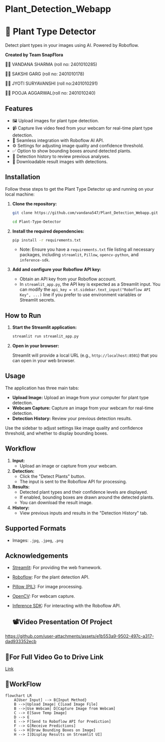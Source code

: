 # Plant_Detection_Webapp
# 📸 Plant Type Detector

Detect plant types in your images using AI. Powered by Roboflow.

**Created by Team SnapFlora**  

👩‍💻 VANDANA  SHARMA (roll no: 2401010285)

👩‍💻 SAKSHI  GARG (roll no: 2401010178)

👩‍💻 JYOTI SURYAVANSHI (roll no:2401010291)

👩‍💻 POOJA  AGGARWAL(roll no: 2401010240)


## Features

* 🖼️ Upload images for plant type detection.
* 📹  Capture live video feed from your webcam for real-time plant type detection.
* 🔗 Seamless integration with Roboflow AI API.
* ⚙️ Settings for adjusting image quality and confidence threshold.
* ✅ Option to show bounding boxes around detected plants.
* 📁 Detection history to review previous analyses.
* 🚀 Downloadable result images with detections.

## Installation

Follow these steps to get the Plant Type Detector up and running on your local machine:

1.  **Clone the repository:**

    ```bash
    git clone https://github.com/vandana547/Plant_Detection_Webapp.git

    cd Plant-Type-Detector
    ```

2.  **Install the required dependencies:**

    ```bash
    pip install -r requirements.txt
    ```

    * Note: Ensure you have a `requirements.txt` file listing all necessary packages, including `streamlit`, `Pillow`, `opencv-python`, and `inference-sdk`.

3.  **Add and configure your Roboflow API key:**
    * Obtain an API key from your Roboflow account.
    * In `streamlit_app.py`, the API key is expected as a Streamlit input. You can modify the `api_key = st.sidebar.text_input("Roboflow API Key", ...)` line if you prefer to use environment variables or Streamlit secrets.

## How to Run

1.  **Start the Streamlit application:**

    ```bash
    streamlit run streamlit_app.py
    ```

2.  **Open in your browser:**

    Streamlit will provide a local URL (e.g., `http://localhost:8501`) that you can open in your web browser.

## Usage

The application has three main tabs:

* **Upload Image:** Upload an image from your computer for plant type detection.
* **Webcam Capture:** Capture an image from your webcam for real-time detection.
* **Detection History:** Review your previous detection results.

Use the sidebar to adjust settings like image quality and confidence threshold, and whether to display bounding boxes.

## Workflow

1.  **Input:**
    * Upload an image or capture from your webcam.
2.  **Detection:**
    * Click the "Detect Plants" button.
    * The input is sent to the Roboflow API for processing.
3.  **Results:**
    * Detected plant types and their confidence levels are displayed.
    * If enabled, bounding boxes are drawn around the detected plants.
    * You can download the result image.
4.  **History:**
    * View previous inputs and results in the "Detection History" tab.

## Supported Formats

* Images: `.jpg`, `.jpeg`, `.png`

## Acknowledgements

* [Streamlit](https://streamlit.io/): For providing the web framework.
* [Roboflow](https://roboflow.com/): For the plant detection API.
* [Pillow (PIL)](https://pillow.readthedocs.io/): For image processing.
* [OpenCV](https://opencv.org/): For webcam capture.
* [Inference SDK](https://docs.roboflow.com/inference/python): For interacting with the Roboflow API.

  ## 📽️Video Presentation Of Project
  


https://github.com/user-attachments/assets/e1b553a9-9502-497c-a317-dad933352ecb

## 🔗For Full Video Go to Drive Link
[Link]()

##  🔁WorkFlow

```mermaid
flowchart LR
    A[User Input] --> B{Input Method}
    B -->|Upload Image| C[Load Image File]
    B -->|Use Webcam| D[Capture Image from Webcam]
    C --> E[Save Temp Image]
    D --> E
    E --> F[Send to Roboflow API for Prediction]
    F --> G[Receive Predictions]
    G --> H[Draw Bounding Boxes on Image]
    H --> I[Display Results on Streamlit UI]
```
